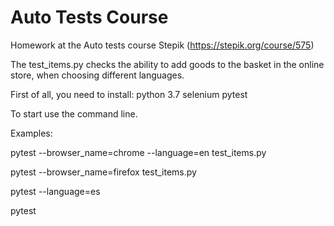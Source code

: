 # Auto Tests Course
Homework at the Auto tests course Stepik (https://stepik.org/course/575)

The test_items.py checks the ability to add goods to the basket in the online store, when choosing different languages.

First of all, you need to install:
python 3.7
selenium
pytest

To start use the command line.

Examples:

 pytest --browser_name=chrome --language=en test_items.py
 
 pytest --browser_name=firefox test_items.py
 
 pytest --language=es
 
 pytest

